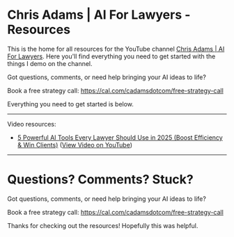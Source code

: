 # Chris Adams | AI For Lawyers - Resources

This is the home for all resources for the YouTube channel [Chris Adams | AI For Lawyers](https://youtube.com/@cadamsdotcom). Here you'll find everything you need to get started with the things I demo on the channel.

Got questions, comments, or need help bringing your AI ideas to life?

Book a free strategy call: https://cal.com/cadamsdotcom/free-strategy-call

Everything you need to get started is below.

---

Video resources:

- [5 Powerful AI Tools Every Lawyer Should Use in 2025 (Boost Efficiency & Win Clients)](https://github.com/cadamsdotcom/ai-for-lawyers-resources/blob/main/June%202025%20-%205%20Powerful%20AI%20Tools%20Every%20Lawyer%20Should%20Use%20in%202025) ([View Video on YouTube](https://youtu.be/e30E4YspNa0))

---

# Questions? Comments? Stuck?

Got questions, comments, or need help bringing your AI ideas to life?

Book a free strategy call: https://cal.com/cadamsdotcom/free-strategy-call

Thanks for checking out the resources! Hopefully this was helpful.

